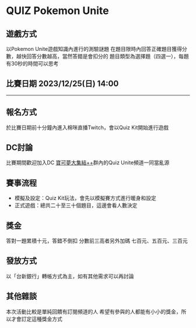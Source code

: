 # QUIZ Pokemon Unite

## 遊戲方式
以Pokemon Unite遊戲知識內進行的測驗謎題
在題目限時內回答正確題目獲得分數，越快回答分數越高，當然答錯是會扣分的
題目類型為選擇題（四選一），每題有30秒的時間可以思考

## 比賽日期 2023/12/25(日) 14:00
***

## 報名方式

於比賽日期前十分鐘內進入棉咪直播Twitch，會以Quiz Kit開始進行遊戲

## DC討論
比賽期間歡迎加入DC [寶可夢大集結++](https://discord.com/invite/HjWRkvPsfD)群內的Quiz Unite頻道一同當亂源


## 賽事流程
- 模擬及設定：Quiz Kit玩法，會先以模擬賽方式進行暖身和設定
- 正式遊戲：總共二十至三十個題目，這邊會看人數決定

## 獎金
答對一題累積十元，答錯不倒扣
分數前三高者另外加碼 七百元、五百元、三百元

## 發放方式
以「台新銀行」轉帳方式為主，如有其他需求可以再討論

## 其他雜談
本次活動比較是單純回饋有訂閱頻道的人
希望有參與的人都能有小小的獎金，所以才會訂定這種獎金方式

